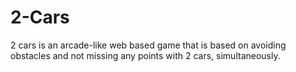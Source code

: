 # 2-Cars
2 cars is an arcade-like web based game that is based on avoiding obstacles and not missing any points with 2 cars, simultaneously.

